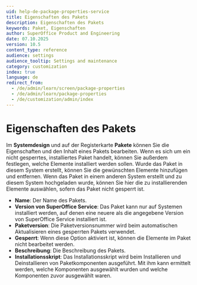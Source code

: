 ```yaml
---
uid: help-de-package-properties-service
title: Eigenschaften des Pakets
description: Eigenschaften des Pakets
keywords: Paket, Eigenschaften
author: SuperOffice Product and Engineering
date: 07.10.2025
version: 10.5
content_type: reference
audience: settings
audience_tooltip: Settings and maintenance
category: customization
index: true
language: de
redirect_from: 
  - /de/admin/learn/screen/package-properties
  - /de/admin/learn/package-properties
  - /de/customization/admin/index
---
```


# Eigenschaften des Pakets

Im <i class="ph ph-selection-all" aria-hidden="true"></i> **Systemdesign** und auf der Registerkarte **Pakete** können Sie die Eigenschaften und den Inhalt eines Pakets bearbeiten. Wenn es sich um ein nicht gesperrtes, installiertes Paket handelt, können Sie außerdem festlegen, welche Elemente installiert werden sollen. Wurde das Paket in diesem System erstellt, können Sie die gewünschten Elemente hinzufügen und entfernen. Wenn das Paket in einem anderen System erstellt und zu diesem System hochgeladen wurde, können Sie hier die zu installierenden Elemente auswählen, sofern das Paket nicht gesperrt ist.

* **Name**: Der Name des Pakets.
* **Version von SuperOffice Service**: Das Paket kann nur auf Systemen installiert werden, auf denen eine neuere als die angegebene Version von SuperOffice Service installiert ist.
* **Paketversion**: Die Paketversionsnummer wird beim automatischen Aktualisieren eines gesperrten Pakets verwendet.
* **Gesperrt**: Wenn diese Option aktiviert ist, können die Elemente im Paket nicht bearbeitet werden.
* **Beschreibung**: Die Beschreibung des Pakets.
* **Installationsskript**: Das Installationsskript wird beim Installieren und Deinstallieren von Paketkomponenten ausgeführt. Mit ihm kann ermittelt werden, welche Komponenten ausgewählt wurden und welche Komponenten zuvor ausgewählt waren.
